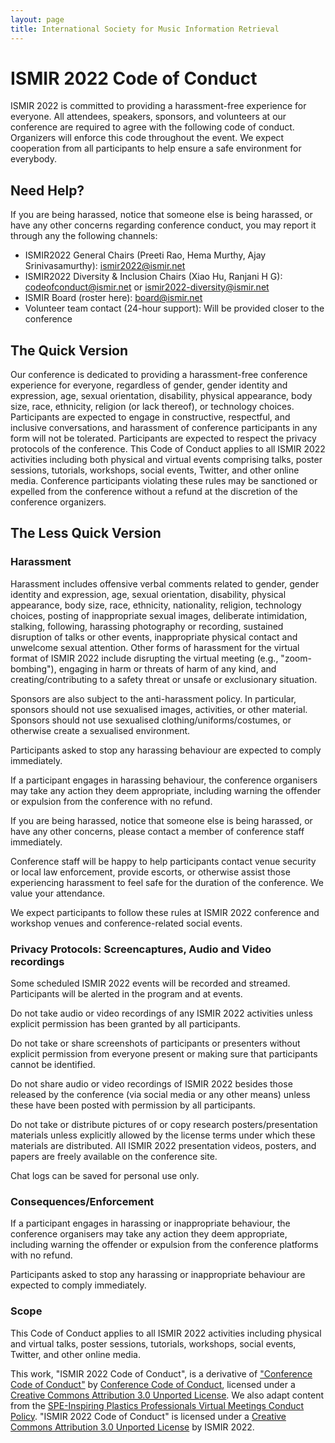 ```yaml
---
layout: page
title: International Society for Music Information Retrieval
---
```


# ISMIR 2022 Code of Conduct

ISMIR 2022 is committed to providing a harassment-free experience for everyone. All attendees, speakers, sponsors, and volunteers at our conference are required to agree with the following code of conduct. Organizers will enforce this code throughout the event. We expect cooperation from all participants to help ensure a safe environment for everybody.

## Need Help?
If you are being harassed, notice that someone else is being harassed, or have any other concerns regarding conference conduct, you may report it through any the following channels:
- ISMIR2022 General Chairs (Preeti Rao, Hema Murthy, Ajay Srinivasamurthy): ismir2022@ismir.net 
- ISMIR2022 Diversity & Inclusion Chairs (Xiao Hu, Ranjani H G): codeofconduct@ismir.net or ismir2022-diversity@ismir.net
- ISMIR Board (roster here): board@ismir.net 
- Volunteer team contact (24-hour support): Will be provided closer to the conference

## The Quick Version
Our conference is dedicated to providing a harassment-free conference experience for everyone, regardless of gender, gender identity and expression, age, sexual orientation, disability, physical appearance, body size, race, ethnicity, religion (or lack thereof), or technology choices. Participants are expected to engage in constructive, respectful, and inclusive conversations, and harassment of conference participants in any form will not be tolerated. Participants are expected to respect the privacy protocols of the conference. This Code of Conduct applies to all ISMIR 2022 activities including both physical and virtual events comprising talks, poster sessions, tutorials, workshops, social events, Twitter, and other online media. Conference participants violating these rules may be sanctioned or expelled from the conference without a refund at the discretion of the conference organizers.

## The Less Quick Version
### Harassment
Harassment includes offensive verbal comments related to gender, gender identity and expression, age, sexual orientation, disability, physical appearance, body size, race, ethnicity, nationality, religion, technology choices, posting of inappropriate sexual images, deliberate intimidation, stalking, following, harassing photography or recording, sustained disruption of talks or other events, inappropriate physical contact and unwelcome sexual attention. Other forms of harassment for the virtual format of ISMIR 2022 include disrupting the virtual meeting (e.g., "zoom-bombing"), engaging in harm or threats of harm of any kind, and creating/contributing to a safety threat or unsafe or exclusionary situation.

Sponsors are also subject to the anti-harassment policy. In particular, sponsors should not use sexualised images, activities, or other material. Sponsors should not use sexualised clothing/uniforms/costumes, or otherwise create a sexualised environment.

Participants asked to stop any harassing behaviour are expected to comply immediately.

If a participant engages in harassing behaviour, the conference organisers may take any action they deem appropriate, including warning the offender or expulsion from the conference with no refund.
 
If you are being harassed, notice that someone else is being harassed, or have any other concerns, please contact a member of conference staff immediately.
 
Conference staff will be happy to help participants contact venue security or local law enforcement, provide escorts, or otherwise assist those experiencing harassment to feel safe for the duration of the conference. We value your attendance.
 
We expect participants to follow these rules at ISMIR 2022 conference and workshop venues and conference-related social events.

### Privacy Protocols: Screencaptures, Audio and Video recordings
Some scheduled ISMIR 2022 events will be recorded and streamed. Participants will be alerted in the program and at events.

Do not take audio or video recordings of any ISMIR 2022 activities unless explicit permission has been granted by all participants.

Do not take or share screenshots of participants or presenters without explicit permission from everyone present or making sure that participants cannot be identified.

Do not share audio or video recordings of ISMIR 2022 besides those released by the conference (via social media or any other means) unless these have been posted with permission by all participants.

Do not take or distribute pictures of or copy research posters/presentation materials unless explicitly allowed by the license terms under which these materials are distributed. All ISMIR 2022 presentation videos, posters, and papers are freely available on the conference site.

Chat logs can be saved for personal use only.

### Consequences/Enforcement
If a participant engages in harassing or inappropriate behaviour, the conference organisers may take any action they deem appropriate, including warning the offender or expulsion from the conference platforms with no refund.

Participants asked to stop any harassing or inappropriate behaviour are expected to comply immediately.

### Scope
This Code of Conduct applies to all ISMIR 2022 activities including physical and virtual talks, poster sessions, tutorials, workshops, social events, Twitter, and other online media.

This work, "ISMIR 2022 Code of Conduct", is a derivative of ["Conference Code of Conduct"](http://confcodeofconduct.com/) by [Conference Code of Conduct](https://github.com/confcodeofconduct), licensed under a [Creative Commons Attribution 3.0 Unported License](https://creativecommons.org/licenses/by/3.0/deed.en_US). We also adapt content from the [SPE-Inspiring Plastics Professionals Virtual Meetings Conduct Policy](https://www.4spe.org/i4a/pages/index.cfm?pageID=5720). "ISMIR 2022 Code of Conduct" is licensed under a [Creative Commons Attribution 3.0 Unported License](https://creativecommons.org/licenses/by/3.0/deed.en_US) by ISMIR 2022.
